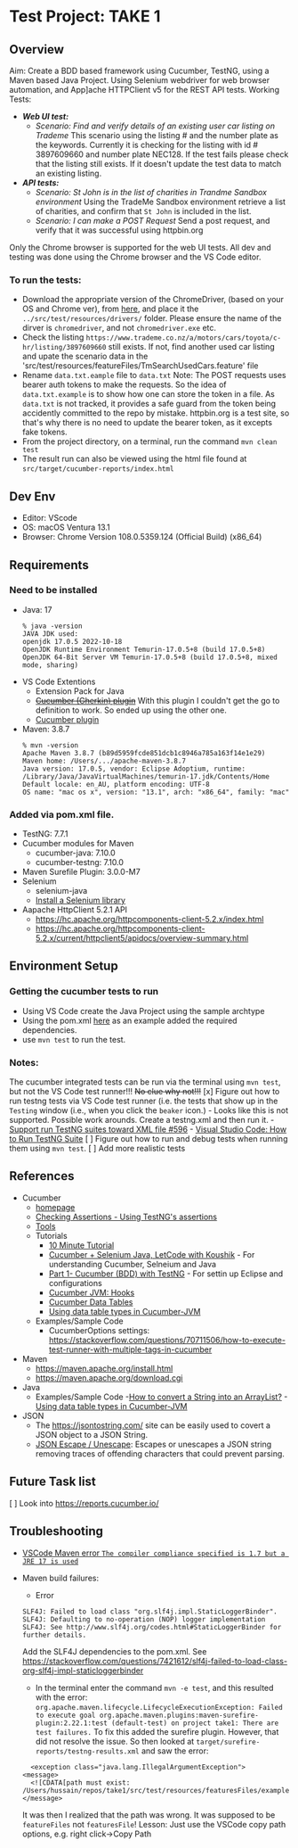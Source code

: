 # Test Project: TAKE 1

## Overview
Aim: Create a BDD based framework using Cucumber, TestNG, using a Maven based Java Project. Using Selenium webdriver for web browser automation, and App]ache HTTPClient v5 for the REST API tests. 
Working Tests:
- ***Web UI test:***  
  - *Scenario: Find and verify details of an existing user car listing on Trademe* 
        This scenario using the listing # and the number plate as the keywords. Currently it is checking for the listing with id # 3897609660 and number plate NEC128. If the test fails please check that the listing still exists. If it doesn't update the test data to match an existing listing. 
- ***API tests:***
    - *Scenario: St John is in the list of charities in Trandme Sandbox environment*
        Using the TradeMe Sandbox environment retrieve a list of charities, and confirm that `St John` is included in the list.
    - *Scenario: I can make a POST Request*
        Send a post request, and verify that it was successful using httpbin.org

Only the Chrome browser is supported for the web UI tests. All dev and testing was done using the Chrome browser and the VS Code editor. 

### To run the tests:
- Download the appropriate version of the ChromeDriver, (based on your OS and Chrome ver), from [here](https://chromedriver.chromium.org/downloads), and place it the `../src/test/resources/drivers/` folder. Please ensure the name of the dirver is `chromedriver`, and not `chromedriver.exe` etc. 
- Check the listing `https://www.trademe.co.nz/a/motors/cars/toyota/c-hr/listing/3897609660` still exists. If not, find another used car listing and upate the scenario data in the 'src/test/resources/featureFiles/TmSearchUsedCars.feature' file
- Rename `data.txt.eample` file to `data.txt`
   Note: The POST requests uses bearer auth tokens to make the requests. So the idea of `data.txt.example` is to show how one can store the token in a file. As `data.txt` is not tracked, it provides a safe guard from the token being accidently committed to the repo by mistake. httpbin.org is a test site, so that's why there is no need to update the bearer token, as it excepts fake tokens.
- From the project directory, on a terminal, run the command `mvn clean test` 
- The result run can also be viewed using the html file found at `src/target/cucumber-reports/index.html`

## Dev Env
- Editor: VScode
- OS: macOS Ventura 13.1
- Browser: Chrome Version 108.0.5359.124 (Official Build) (x86_64)


## Requirements
### Need to be installed
- Java: 17
    ```
    % java -version
    JAVA JDK used:
    openjdk 17.0.5 2022-10-18
    OpenJDK Runtime Environment Temurin-17.0.5+8 (build 17.0.5+8)
    OpenJDK 64-Bit Server VM Temurin-17.0.5+8 (build 17.0.5+8, mixed mode, sharing)
    ```
- VS Code Extentions
    - Extension Pack for Java
    - ~~[Cucumber (Gherkin) plugin](https://marketplace.visualstudio.com/items?itemName=alexkrechik.cucumberautocomplete)~~ With this plugin I couldn't get the go to definition to work. So ended up using the other one. 
    - [Cucumber plugin](https://marketplace.visualstudio.com/items?itemName=CucumberOpen.cucumber-official)
- Maven: 3.8.7
    ```
    % mvn -version
    Apache Maven 3.8.7 (b89d5959fcde851dcb1c8946a785a163f14e1e29)
    Maven home: /Users/.../apache-maven-3.8.7
    Java version: 17.0.5, vendor: Eclipse Adoptium, runtime: /Library/Java/JavaVirtualMachines/temurin-17.jdk/Contents/Home
    Default locale: en_AU, platform encoding: UTF-8
    OS name: "mac os x", version: "13.1", arch: "x86_64", family: "mac"
    ```
### Added via pom.xml file. 
- TestNG: 7.7.1
- Cucumber modules for Maven
    - cucumber-java: 7.10.0
    - cucumber-testng: 7.10.0
- Maven Surefile Plugin: 3.0.0-M7
- Selenium
    - selenium-java
    - [Install a Selenium library](https://www.selenium.dev/documentation/webdriver/getting_started/install_library/)
- Aapache HttpClient 5.2.1 API
  - https://hc.apache.org/httpcomponents-client-5.2.x/index.html
  - https://hc.apache.org/httpcomponents-client-5.2.x/current/httpclient5/apidocs/overview-summary.html

## Environment Setup
### Getting the cucumber tests to run
- Using VS Code create the Java Project using the sample archtype
- Using the pom.xml [here](https://github.com/pardawalla/automation-test-v2/blob/main/pom.xml) as an example added the required dependencies. 
- use `mvn test` to run the test. 

### Notes:
The cucumber integrated tests can be run via the terminal using `mvn test`, but not the VS Code test runner!!! ~~No clue why not!!!~~
[x] Figure out how to run testng tests via VS Code test runner (i.e. the tests that show up in the `Testing` window (i.e., when you click the `beaker` icon.)
    - Looks like this is not supported. Possible work arounds. Create a testng.xml and then run it. 
        - [Support run TestNG suites toward XML file #596](https://github.com/microsoft/vscode-java-test/issues/596)
        - [Visual Studio Code: How to Run TestNG Suite]( https://wenijinew.medium.com/visual-studio-code-run-testng-suite-87b50d8e1b7f)
[ ] Figure out how to run and debug tests when running them using `mvn test`. 
[ ] Add more realistic tests

## References
- Cucumber
    - [homepage](https://cucumber.io/)
    - [Checking Assertions - Using TestNG's assertions](https://cucumber.io/docs/cucumber/checking-assertions/#java)
    - [Tools](https://cucumber.io/docs/tools/general/)
    - Tutorials
        - [10 Minute Tutorial](https://cucumber.io/docs/guides/10-minute-tutorial/?lang=java)
        - [Cucumber + Selenium Java, LetCode with Koushik](https://www.youtube.com/playlist?list=PL699Xf-_ilW6oK3_otMtu7BPqiy0VlkE-) - For understanding Cucumber, Selneium and Java
        - [Part 1- Cucumber (BDD) with TestNG](https://www.youtube.com/watch?v=XnkNsl88vho) - For settin up Eclipse and configurations
        - [Cucumber JVM: Hooks](https://zsoltfabok.com/blog/2012/09/cucumber-jvm-hooks/)
        - [Cucumber Data Tables](https://www.baeldung.com/cucumber-data-tables)
        - [Using data table types in Cucumber-JVM](https://www.ontestautomation.com/using-data-table-types-in-cucumber-jvm/)
    - Examples/Sample Code
        - CucumberOptions settings: https://stackoverflow.com/questions/70711506/how-to-execute-test-runner-with-multiple-tags-in-cucumber
- Maven
    - https://maven.apache.org/install.html
    - https://maven.apache.org/download.cgi
- Java
    - Examples/Sample Code
        -[How to convert a String into an ArrayList?](https://stackoverflow.com/questions/7347856/how-to-convert-a-string-into-an-arraylist)
        -[Using data table types in Cucumber-JVM](https://github.com/basdijkstra/ota-examples/tree/master/cucumber-data-tables/src/test/java/stepdefinitions)
- JSON
    - The https://jsontostring.com/ site can be easily used to covert a JSON object to a JSON String.
    - [JSON Escape / Unescape](https://www.freeformatter.com/json-escape.html): Escapes or unescapes a JSON string removing traces of offending characters that could prevent parsing.


## Future Task list
[ ] Look into https://reports.cucumber.io/

## Troubleshooting
- [VSCode Maven error `The compiler compliance specified is 1.7 but a JRE 17 is used`](https://stackoverflow.com/questions/60498063/vscode-maven-error-the-compiler-compliance-specified-is-1-7-but-a-jre-13-is-use)
- Maven build failures:
    - Error
    ```
    SLF4J: Failed to load class "org.slf4j.impl.StaticLoggerBinder".
    SLF4J: Defaulting to no-operation (NOP) logger implementation
    SLF4J: See http://www.slf4j.org/codes.html#StaticLoggerBinder for further details.
    ```
    Add the SLF4J dependencies to the pom.xml. See https://stackoverflow.com/questions/7421612/slf4j-failed-to-load-class-org-slf4j-impl-staticloggerbinder

    - In the terminal enter the command `mvn -e test`, and this resulted with the error:
     `org.apache.maven.lifecycle.LifecycleExecutionException: Failed to execute goal org.apache.maven.plugins:maven-surefire-plugin:2.22.1:test (default-test) on project take1: There are test failures.`
    To fix this added the surefire plugin. However, that did not resolve the issue. So then looked at `target/surefire-reports/testng-results.xml` and saw the error:
    ```
      <exception class="java.lang.IllegalArgumentException">
    <message>
      <![CDATA[path must exist: /Users/hussain/repos/take1/src/test/resources/featuresFiles/example.feature]]>
    </message>
    ```
    It was then I realized that the path was wrong. It was supposed to be `featureFiles` not `featuresFile`! 
    Lesson: Just use the VSCode copy path options, e.g. right click->Copy Path
